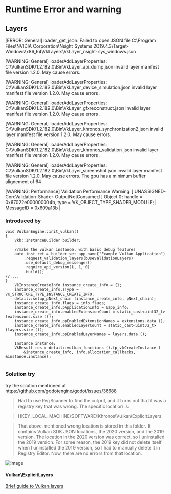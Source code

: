 # Runtime Error and warning
## Layers
[ERROR: General]
loader_get_json: Failed to open JSON file C:\Program Files\NVIDIA Corporation\Nsight Systems 2019.4.3\Target-Windows\x86_64\VkLayers\VkLayer_nsight-sys_windows.json

[WARNING: General]
loaderAddLayerProperties: C:\VulkanSDK\1.2.182.0\Bin\VkLayer_api_dump.json invalid layer manifest file version 1.2.0.  May cause errors.

[WARNING: General]
loaderAddLayerProperties: C:\VulkanSDK\1.2.182.0\Bin\VkLayer_device_simulation.json invalid layer manifest file version 1.2.0.  May cause errors.

[WARNING: General]
loaderAddLayerProperties: C:\VulkanSDK\1.2.182.0\Bin\VkLayer_gfxreconstruct.json invalid layer manifest file version 1.2.0.  May cause errors.

[WARNING: General]
loaderAddLayerProperties: C:\VulkanSDK\1.2.182.0\Bin\VkLayer_khronos_synchronization2.json invalid layer manifest file version 1.2.0.  May cause errors.

[WARNING: General]
loaderAddLayerProperties: C:\VulkanSDK\1.2.182.0\Bin\VkLayer_khronos_validation.json invalid layer manifest file version 1.2.0.  May cause errors.

[WARNING: General]
loaderAddLayerProperties: C:\VulkanSDK\1.2.182.0\Bin\VkLayer_screenshot.json invalid layer manifest file version 1.2.0.  May cause errors.
The gpu has a minimum buffer alignement of 64

[WARNING: Performance]
Validation Performance Warning: [ UNASSIGNED-CoreValidation-Shader-OutputNotConsumed ] Object 0: handle = 0x67022e000000004b, type = VK_OBJECT_TYPE_SHADER_MODULE; | MessageID = 0x609a13b |
### Introduced by
```
void VulkanEngine::init_vulkan()
{
	vkb::InstanceBuilder builder;

	//make the vulkan instance, with basic debug features
	auto inst_ret = builder.set_app_name("Example Vulkan Application")
		.request_validation_layers(bUseValidationLayers)
		.use_default_debug_messenger()
		.require_api_version(1, 1, 0)
		.build();
//....
}
	VkInstanceCreateInfo instance_create_info = {};
	instance_create_info.sType = VK_STRUCTURE_TYPE_INSTANCE_CREATE_INFO;
	detail::setup_pNext_chain (instance_create_info, pNext_chain);
	instance_create_info.flags = info.flags;
	instance_create_info.pApplicationInfo = &app_info;
	instance_create_info.enabledExtensionCount = static_cast<uint32_t> (extensions.size ());
	instance_create_info.ppEnabledExtensionNames = extensions.data ();
	instance_create_info.enabledLayerCount = static_cast<uint32_t> (layers.size ());
	instance_create_info.ppEnabledLayerNames = layers.data ();

	Instance instance;
	VkResult res = detail::vulkan_functions ().fp_vkCreateInstance (
	    &instance_create_info, info.allocation_callbacks, &instance.instance);


```
### Solution try
try the solution mentioned at https://github.com/godotengine/godot/issues/36688
>Had to use RegScanner to find the culprit, and it turns out that it was a registry key that was wrong. The specific location is:

>HKEY_LOCAL_MACHINE\SOFTWARE\Khronos\Vulkan\ExplicitLayers

>That above-mentioned wrong location is stored in this folder. It contains Vulkan SDK JSON locations, the 2020 version, and the 2019 version. The location in the 2020 version was correct, so I uninstalled the 2019 version. For some reason, the 2019 key did not delete itself when I uninstalled the 2019 version, so I had to manually delete it in Registry Editor. Now, there are no errors from that location.

![image](https://user-images.githubusercontent.com/16042439/148046508-6601030a-2b4a-4125-8f45-bf170ef03b3d.png)
#### Vulkan\ExplicitLayers
[Brief guide to Vulkan layers](https://renderdoc.org/vulkan-layer-guide.html)


